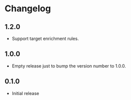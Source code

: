 # Changelog

## 1.2.0

- Support target enrichment rules.

## 1.0.0

 - Empty release just to bump the version number to 1.0.0.

## 0.1.0

 - Initial release
